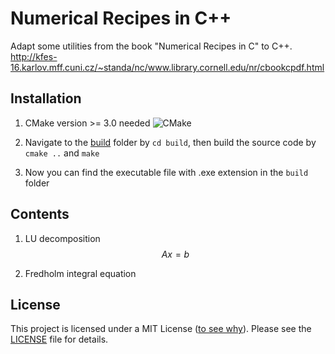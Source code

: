 # Numerical Recipes in C++

Adapt some utilities from the book "Numerical Recipes in C" to C++.
http://kfes-16.karlov.mff.cuni.cz/~standa/nc/www.library.cornell.edu/nr/cbookcpdf.html

## Installation

1. CMake version >= 3.0 needed ![CMake](https://img.shields.io/badge/CMake-v3.0-brightgreen.svg)

2. Navigate to the [build](/build) folder by `cd build`, then build the source code by `cmake ..` and `make`

3. Now you can find the executable file with .exe extension in the `build` folder

## Contents

1. LU decomposition $$Ax=b$$

2. Fredholm integral equation

## License

This project is licensed under a MIT License ([to see why](https://choosealicense.com/)). Please see the [LICENSE](/LICENSE) file for details.